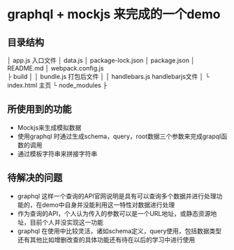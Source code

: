 # graphql + mockjs 来完成的一个demo

## 目录结构
 │ app.js                     入口文件
 │ data.js
 │ package-lock.json
 │ package.json
 │ README.md
 │ webpack.config.js    
 ├ build
 │  │ bundle.js               打包后文件
 │  │ handlebars.js           handlebarjs文件
 │  └ index.html              主页
 └ node_modules
    ├ 

## 所使用到的功能
- Mockjs来生成模拟数据
- 使用graphql 时通过生成schema，query，root数据三个参数来完成grapql函数的调用
- 通过模板字符串来拼接字符串

## 待解决的问题
- graphql 这样一个查询的API官网说明是具有可以查询多个数据并进行处理功能的，在demo中自身并没能利用这一特性对数据进行处理
- 作为查询的API，个人认为传入的参数可以是一个URL地址，或静态资源地址，目前个人并没实现这一功能
- graphql 在使用中比较灵活，诸如schema定义，query使用，包括数据类型还有其他比如增删改查的具体功能还有待在以后的学习中进行使用

